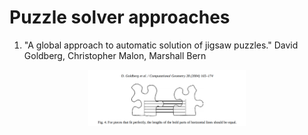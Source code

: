 # Puzzle solver approaches

1) "A global approach to automatic solution of jigsaw puzzles."  David Goldberg, Christopher Malon, Marshall Bern
<p align="center"> <img src="goldberg.png"  width = 50%  /></p>

